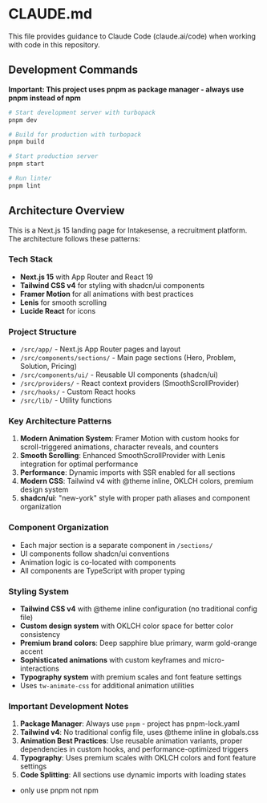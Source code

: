 # CLAUDE.md

This file provides guidance to Claude Code (claude.ai/code) when working with code in this repository.

## Development Commands

**Important: This project uses pnpm as package manager - always use pnpm instead of npm**

```bash
# Start development server with turbopack
pnpm dev

# Build for production with turbopack  
pnpm build

# Start production server
pnpm start

# Run linter
pnpm lint
```

## Architecture Overview

This is a Next.js 15 landing page for Intakesense, a recruitment platform. The architecture follows these patterns:

### Tech Stack
- **Next.js 15** with App Router and React 19
- **Tailwind CSS v4** for styling with shadcn/ui components
- **Framer Motion** for all animations with best practices
- **Lenis** for smooth scrolling
- **Lucide React** for icons

### Project Structure
- `/src/app/` - Next.js App Router pages and layout
- `/src/components/sections/` - Main page sections (Hero, Problem, Solution, Pricing)
- `/src/components/ui/` - Reusable UI components (shadcn/ui)
- `/src/providers/` - React context providers (SmoothScrollProvider)
- `/src/hooks/` - Custom React hooks
- `/src/lib/` - Utility functions

### Key Architecture Patterns

1. **Modern Animation System**: Framer Motion with custom hooks for scroll-triggered animations, character reveals, and counters
2. **Smooth Scrolling**: Enhanced SmoothScrollProvider with Lenis integration for optimal performance  
3. **Performance**: Dynamic imports with SSR enabled for all sections
4. **Modern CSS**: Tailwind v4 with @theme inline, OKLCH colors, premium design system
5. **shadcn/ui**: "new-york" style with proper path aliases and component organization

### Component Organization
- Each major section is a separate component in `/sections/`
- UI components follow shadcn/ui conventions
- Animation logic is co-located with components
- All components are TypeScript with proper typing

### Styling System
- **Tailwind CSS v4** with @theme inline configuration (no traditional config file)
- **Custom design system** with OKLCH color space for better color consistency
- **Premium brand colors**: Deep sapphire blue primary, warm gold-orange accent
- **Sophisticated animations** with custom keyframes and micro-interactions
- **Typography system** with premium scales and font feature settings
- Uses `tw-animate-css` for additional animation utilities

### Important Development Notes

1. **Package Manager**: Always use `pnpm` - project has pnpm-lock.yaml
2. **Tailwind v4**: No traditional config file, uses @theme inline in globals.css
3. **Animation Best Practices**: Use reusable animation variants, proper dependencies in custom hooks, and performance-optimized triggers
4. **Typography**: Uses premium scales with OKLCH colors and font feature settings
5. **Code Splitting**: All sections use dynamic imports with loading states
- only use pnpm not npm